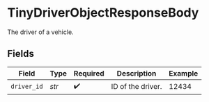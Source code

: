 # TinyDriverObjectResponseBody

The driver of a vehicle.


## Fields

| Field              | Type               | Required           | Description        | Example            |
| ------------------ | ------------------ | ------------------ | ------------------ | ------------------ |
| `driver_id`        | *str*              | :heavy_check_mark: | ID of the driver.  | 12434              |